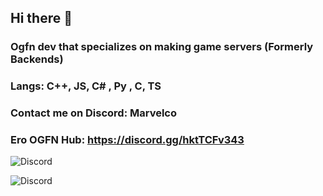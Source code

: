 ## Hi there 👋

### Ogfn dev that specializes on making game servers (Formerly Backends)

### Langs: C++, JS, C# , Py , C, TS

### Contact me on Discord: Marvelco

### Ero OGFN Hub: https://discord.gg/hktTCFv343

![Discord](https://komarev.com/ghpvc/?username=MarvelcoOGFN&color=blue)

![Discord](https://discord.c99.nl/widget/theme-4/1348017609060389017.png)
